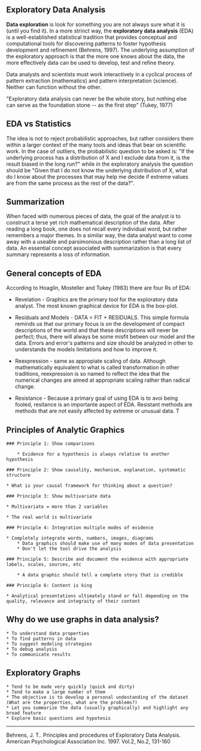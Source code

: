 ## Exploratory Data Analysis

**Data exploration** is look for something you are not always sure what it is (until you find it). 
In a more strinct way, the **exploratory data analysis** (EDA) is a well-established statistical tradition that provides conceptual and 
computational tools for discovering patterns to foster hypothesis development and refinement (Behrens, 1997). 
The underlying assumption of the exploratory approach is that the more one knows about the data, the more effectively data can be used 
to develop, test and refine theory. 

Data analysts and scientists must work interactively in a cyclical process of pattern extraction (mathematics) and pattern 
interpretation (science). Neither can function without the other. 

"Exploratory data analysis can never be the whole story, but nothing else can serve as the foundation stone -- as the first step"
(Tukey, 1977)

## EDA vs Statistics

The idea is not to reject probabilistic approaches, but rather considers them within a larger context of the many tools and ideas
that bear on scientific work. In the case of outliers, the probabilistic question to be asked is: "If the underlying process 
has a distribution of X and I exclude data from it, is the result biased in the long run?" while in the exploratory analysis 
the question should be "Given that I do not know the underlying distribution of X, what do I know about the processes that 
may help me decide if extreme values are from the same process as the rest of the data?".

## Summarization

When faced with numerous pieces of data, the goal of the analyst is to construct a terse yet rich mathematical description of the
data. After reading a long book, one does not recall every individual word, but rather remembers a major themes. In a similar 
way, the data analyst want to come away with a useable and parsimonious description rather than a long list of data. An essential
concept associated with summarization is that every summary represents a loss of information.

## General concepts of EDA

According to Hoaglin, Mosteller and Tukey (1983) there are four Rs of EDA:

  * Revelation - Graphics are the primary tool for the exploratory data analyst. 
  The most known graphical device for EDA is the box-plot.
  
  * Residuals and Models - DATA = FIT + RESIDUALS. This simple formula reminds us that our primary focus is on the development of 
  compact descriptions of the world and that these descriptions will never be perfect; thus, there will always be some misfit
  betwen our model and the data. Errors and error's patterns and size should be analyzed in other to understands the models limitations 
  and how to improve it.
  
  * Reexpression - same as appropiate scaling of data. Although mathematically equivalent to what is called transformation in other traditions,
  reexpression is so named to reflect the idea that the numerical changes are aimed at appropriate scaling rather than radical
  change.
  
  * Resistance - Because a primary goal of using EDA is to avoi being fooled, resitance is an importante aspect of EDA.
  Resistant methods are methods that are not easily affected by extreme or unusual data. T


## Principles of Analytic Graphics

	### Principle 1: Show comparisons
  
		* Evidence for a hypothesis is always relative to another hypothesis
    
	### Principle 2: Show causality, mechanism, explanation, systematic structure
	
    * What is your causal framework for thinking about a question?

	### Principle 3: Show multivariate data
		
    * Multivariate = more than 2 variables
		
    * The real world is multivariate

	### Principle 4: Integration multiple modes of evidence
		
    * Completely integrate words, numbers, images, diagrams
		* Data graphics should make use of many modes of data presentation
		* Don't let the tool drive the analysis

	### Principle 5: Describe and document the evidence with appropriate labels, scales, sources, etc
  
		* A data graphic should tell a complete story that is credible

	### Principle 6: Content is king
		
    * Analytical presentations ultimately stand or fall depending on the quality, relevance and integraity of their content

## Why do we use graphs in data analysis?

	* To understand data properties
	* To find patterns in data
	* To suggest modeling strategies
	* To debug analysis
	* To communicate results

## Exploratory Graphs
	* Tend to be made very quickly (quick and dirty)
	* Tend to make a large number of them
	* The objective is to develop a personal undestanding of the dataset (What are the properties, what are the problems?)
	* Let you summarize the data (usually graphically) and highlight any broad feature
	* Explore basic questions and hypotesis 
  
  
  

-----------------------------------------------------------

Behrens, J. T.. Principles and procedures of Exploratory Data Analysis. American Psychological Association Inc. 1997. Vol.2, No.2, 131-160

